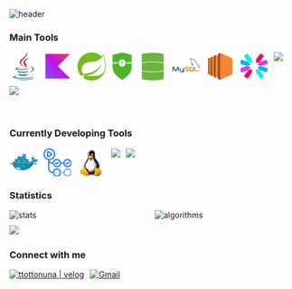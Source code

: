 ![header](https://capsule-render.vercel.app/api?type=waving&color=gradient&height=250&section=header&text=ttotto's%20Github&fontSize=90)

### Main Tools
<div style="display: flex; flex-wrap: wrap; gap: 10px;">
  <img src="https://raw.githubusercontent.com/ydmins/YdMinS/main/icons/java.png" alt="java" height="50px"/>
  <img src="https://raw.githubusercontent.com/ydmins/YdMinS/main/icons/kotlin.png" alt="kotlin" height="50px"/>
  <img src="https://raw.githubusercontent.com/ydmins/YdMinS/main/icons/spring.png" alt="spring" height="50px"/>
  <img src="https://raw.githubusercontent.com/ydmins/YdMinS/main/icons/spring-security.png" alt="spring security" height="50px"/>
  <img src="https://raw.githubusercontent.com/ydmins/YdMinS/main/icons/spring-data-jpa.png" alt="spring data jpa" height="50px"/>
  <img src="https://raw.githubusercontent.com/ydmins/YdMinS/main/icons/mysql.png" alt="mysql" height="50px"/>
  <img src="https://raw.githubusercontent.com/ydmins/YdMinS/main/icons/aws-ec2.png" alt="aws ec2" height="50px"/>
  <img src="https://raw.githubusercontent.com/ydmins/YdMinS/main/icons/jwt.png" alt="jwt" height="50px"/>
  <img src="https://img.shields.io/badge/python-3776AB?style=for-the-badge&logo=python&logoColor=white" height="50px"/> 
  <img src="https://img.shields.io/badge/langchain-1C3C3C?style=for-the-badge&logo=langchain&logoColor=white" height="50px"/>
</div>

### Currently Developing Tools
<div style="display: flex; flex-wrap: wrap; gap: 10px;">
  <img src="https://raw.githubusercontent.com/ydmins/YdMinS/main/icons/docker.png" alt="docker" height="50px"/>
  <img src="https://raw.githubusercontent.com/ydmins/YdMinS/main/icons/github-actions.png" alt="github actions" height="50px"/>
  <img src="https://raw.githubusercontent.com/ydmins/YdMinS/main/icons/linux.png" alt="linux" height="50px"/>
  <img src="https://img.shields.io/badge/firebase-FFCA28?style=for-the-badge&logo=firebase&logoColor=white" height="50px"/>
  <img src="https://img.shields.io/badge/flask-000000?style=for-the-badge&logo=flask&logoColor=white" height="50px"/>
</div>

### Statistics
<div style="display: flex; gap: 10px;">
  <img alt="stats" src="https://github-readme-stats.vercel.app/api?username=ttottonuna&show_icons=true&theme=holi" width="49%" />
  <img alt="algorithms" src="http://mazassumnida.wtf/api/generate_badge?boj=ydmins" width="49%"/>
</div>
<div style="margin-top: 10px;">
  <img src="https://github-readme-stats.vercel.app/api/top-langs/?username=ydmins&hide=c%23,powershell,Mathematica,Ruby,Objective-C,Objective-C%2b%2b,Cuda&title_color=61dafb&text_color=ffffff&icon_color=61dafb&bg_color=20232a&langs_count=8&layout=compact&border_color=61dafb&hide_border=true" width="49%"/>
</div>

### Connect with me
<div style="display: flex; gap: 10px;">
  <a href="https://velog.io/@ttottonuna">
    <img alt="ttottonuna | velog" width="48px" src="https://img.icons8.com/color/48/000000/blog.png" />
  </a>
  <a href="mailto:wpfkf4644@gmail.com">
    <img alt="Gmail" width="48px" src="https://img.icons8.com/color/48/000000/gmail-new.png" />
  </a>
</div>
